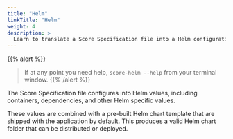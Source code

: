 ```yaml
---
title: "Helm"
linkTitle: "Helm"
weight: 4
description: >
  Learn to translate a Score Specification file into a Helm configuration with the target Platform CLI tool.
---
```


{{% alert %}}

> If at any point you need help, `score-helm --help` from your terminal window.
> {{% /alert %}}

The Score Specification file configures into Helm values, including containers, dependencies, and other Helm specific values.

These values are combined with a pre-built Helm chart template that are shipped with the application by default.
This produces a valid Helm chart folder that can be distributed or deployed.

<!-- Helm is a package manager for Kubernetes. >
